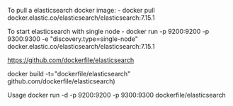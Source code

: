 To pull a elasticsearch docker image: - docker pull docker.elastic.co/elasticsearch/elasticsearch:7.15.1

To start elasticsearch with single node - docker run -p 9200:9200 -p 9300:9300 -e "discovery.type=single-node" docker.elastic.co/elasticsearch/elasticsearch:7.15.1

https://github.com/dockerfile/elasticsearch

docker build -t="dockerfile/elasticsearch" github.com/dockerfile/elasticsearch)

Usage
docker run -d -p 9200:9200 -p 9300:9300 dockerfile/elasticsearch
